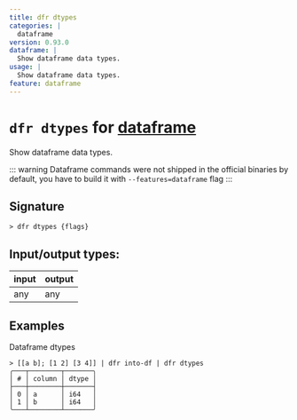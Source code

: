 ```yaml
---
title: dfr dtypes
categories: |
  dataframe
version: 0.93.0
dataframe: |
  Show dataframe data types.
usage: |
  Show dataframe data types.
feature: dataframe
---
```

<!-- This file is automatically generated. Please edit the command in https://github.com/nushell/nushell instead. -->

# `dfr dtypes` for [dataframe](/commands/categories/dataframe.md)

<div class='command-title'>Show dataframe data types.</div>

::: warning
Dataframe commands were not shipped in the official binaries by default, you have to build it with `--features=dataframe` flag
:::

## Signature

```> dfr dtypes {flags} ```


## Input/output types:

| input | output |
| ----- | ------ |
| any   | any    |

## Examples

Dataframe dtypes
```nu
> [[a b]; [1 2] [3 4]] | dfr into-df | dfr dtypes
╭───┬────────┬───────╮
│ # │ column │ dtype │
├───┼────────┼───────┤
│ 0 │ a      │ i64   │
│ 1 │ b      │ i64   │
╰───┴────────┴───────╯

```
